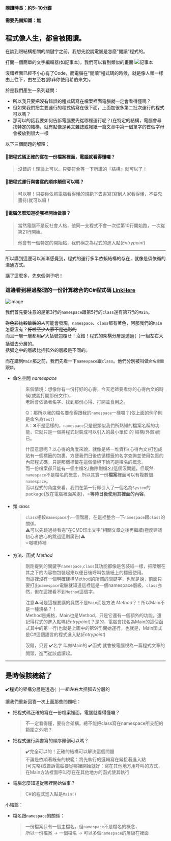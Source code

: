 #### **閱讀時長：約5~10分鐘**
#### **需要先備知識：無**

## 程式像人生，都會被閱讀。

在談到跟結構相關的關鍵字之前，我想先說說電腦是怎麼"閱讀"程式的。

打開一個簡單的文字編輯器(如記事本)，我們可以看到類似的畫面
![記事本](https://user-images.githubusercontent.com/78290201/125462071-5d41baf0-d84c-4b22-8efe-94dfe2c37ad9.png "記事本")

沒錯裡面已經不小心有了Code，而電腦在"閱讀"程式碼的時候，就是像人類一樣由上往下，由左至右(除非你使用希伯來文)。

於是我們產生一系列疑問：
- 所以我只要把沒有錯誤的程式碼寫在檔案裡面電腦就一定會看得懂嗎？
- 但如果我們把主要運行的程式碼寫在很下面，上面加很多第二批次運行的程式可以嗎？
- 那可以的話我要如何告訴電腦要先從哪裡運行呢？(在特定的結構，電腦會尋找特定的結構，就有點像是英文雜誌或報紙一篇文章中第一個單字的首個字母會被放到很大一樣

以下三個問題的解釋：
#### 🔴把程式碼正確的寫在一份檔案裡面，電腦就看得懂囉？
  > 沒錯的！理論上可以。只要符合等一下所講的『結構』就可以了！

#### 🔴把程式運行與書寫的順序顛倒可以嗎？
  > 可以喔！只要你依照電腦看得懂的規範下去書寫(寫到人家看得懂，不要鬼畫符)就可以囉！

#### 🔴電腦怎麼知道從哪裡開始做事？
  > 當然電腦不是反社會人格，他同一支程式不會一次從第10行開始跑，一次從第21行開始。
  >
  > 他會有一個特定的開始點，我們稱之為程式的進入點(_Entrypoint_)
---

所以講到這邊可以漸漸感覺到，程式的運行多半依賴結構的存在，就像是須依循的溝通方式。

講了這麼多，先來個例子吧！
### 這邊看到經過整理的一份計算總合的C#程式碼 [LinkHere](google.com "Sum.cs")
![image](https://user-images.githubusercontent.com/78290201/125541501-e663ddb4-df3b-498b-8e6b-a82e35d4679c.png)

我們首先要注意的是第3行的`namespace`跟第5行的`class`還有第7行的`Main`。

~~對色彩比較敏銳的人~~可能會發現，`namespace`、`class`都有著色，阿那我們的`Main`怎麼沒有？~~好啦至少人家不是迷彩的~~  
而且一層一層都用✔️大括號包覆ㄝ！沒錯！程式的架構分層是透過`{ }`一組左右大括弧去分層的。  
括弧之中的層級比括弧外的層級是不同的。

而在講到`Main`那之前，我們先看一下`namexpace`跟`class`。他們分別被叫做`命名空間`跟`類`。
  - 命名空間 _namespace_
    > 來個情境：想像你有一份打好的心得，今天老師要看你的心得內文的時候(或說打開那份文件)，  
    > 老師會依循著名字、找到那份心得、打開並食用之。
    > 
    > Q：那所以我的檔名要命得跟我的`namespace`一樣囉？(依上面的例子則是命名為`Test`)  
    > A：:x:不是這樣的，`namespace`只是很類似我們所熟知的檔案名稱的功能，它就只是一個將程式封裝成可以引入的最小單位 的 結構(外殼)而已。
    > 
    > 什麼意思呢？以心得的角度來說，就像是將一堆資料(心得內文)打包成貼有一個標籤的包裹，方便我們日後依循標籤的名字查詢並使用包裹的內部程式碼，只是那個標籤在這個情境下恰巧是檔名的概念。  
    > 而一份檔案卻只能有一個主檔名(撇除副檔名)這個沒問題，但既然`namespace`不是檔名的概念，所以其實一份**檔案**裡面可以有複數個`namespace`。  
    > 而以程式的角度來看，我們在第一行即引入了一個名為`System`的package(放在電腦裡面某處)，:star:**等待日後使用其裡面的內容**。
    > 
  - 類 _class_
    > `class`相較`namespace`小一個階層，在這裡整合一下`namespace`跟`class`的關係。  
    > :warning:可以先跳過待看完"在CMD印出文字"相關文章之後再繼續(極度建議初心者放心的跳過這則廣告):warning:  
    > :star:嗷嗷待補
    > 
    > 
  - 方法、函式 _Method_
    > 剛剛提到的關鍵字`namespace`,`class`其功能都像是包裝紙一樣，把階層在其之下的內容物包裝起來以便日後呼叫包裝紙上的標籤使用。  
    > 而這裡沒有一個明確建構Method的所謂的關鍵字，也就是說，前面只要打出`namespace`電腦就知道這裡這是一個namespace層級，`class`亦然，但在這裡看不到`Method`這個字。
    > 
    > 注意:warning:可是這裡要講的竟然不是`Main`而是方法 _Method_？！所以Main不是一種規格？！  
    > Method是規格，Main也是Method，只是它還有一個額外的功能。還記得程式的進入點嗎(_Entrypoint_)？是的，電腦會找名為Main的這個函式其中的第一行(也就是上圖中的第9行)開始運行。也就是，Main函式是C#這個語言的程式進入點(_Entrypoint_)
    > 
    > 沒錯，只要 ✔️名字 叫做Main的 ✔️函式 就會被電腦視為一篇程式文章的開頭，進而從該處讀起。
---
## 是時候該總結了  
✔️程式的架構分層是透過`{ }`一組左右大括弧去分層的

讓我們重新回答一次上面那些問題吧：
  - 把程式碼正確的寫在一份檔案裡面，電腦就看得懂囉？
    > 不一定看得懂，要符合架構。總不能把class寫在namespace所支配的範圍之外吧？

  - 把程式運行與書寫的順序顛倒可以嗎？
    > ✔️完全可以的！正確的結構可以解決這個問題  
    > 不論是依順著既有的規範：將先執行的邏輯寫在緊接著進入點  
    > (可先略)或告訴電腦要從哪裡開始就好：寫在其他地方用呼叫的方式，在Main方法裡面呼叫存在在其他地方的函式使其執行
    > 
  - 電腦怎麼知道從哪裡開始做事？
    > C#的程式進入點是`Main()`

小結論：
  - 檔名跟`namespace`的關係：
    > 一份檔案只有一個主檔名，但`namespace`不是檔名的概念，  
    > 所以一份檔案 -> 一個檔名 -> 可以多個`namespace`的層級在裡面
